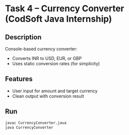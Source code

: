 # Task 4 – Currency Converter (CodSoft Java Internship)

## Description
Console-based currency converter:
- Converts INR to USD, EUR, or GBP
- Uses static conversion rates (for simplicity)

## Features
- User input for amount and target currency
- Clean output with conversion result

## Run
```bash
javac CurrencyConverter.java
java CurrencyConverter

